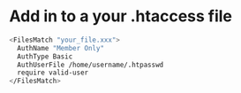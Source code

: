 # Add in to a your .htaccess file
```bash
<FilesMatch "your_file.xxx">
  AuthName "Member Only"
  AuthType Basic
  AuthUserFile /home/username/.htpasswd
  require valid-user
</FilesMatch>
```
